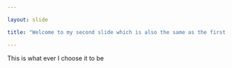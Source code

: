 ```yaml
---

layout: slide

title: "Welcome to my second slide which is also the same as the first slide because that is the way things are right now.. facebook is dead.."

---
```


This is what ever I choose it to be
